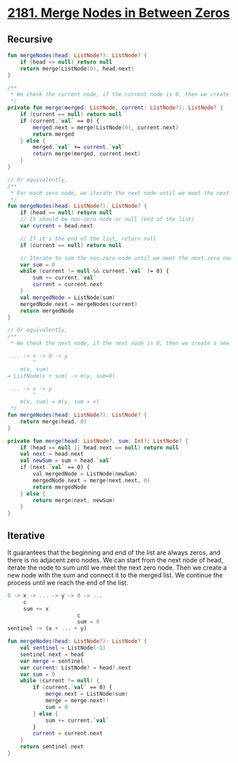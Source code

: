 # [2181. Merge Nodes in Between Zeros](https://leetcode.com/problems/merge-nodes-in-between-zeros)

## Recursive
```kotlin
fun mergeNodes(head: ListNode?): ListNode? {
    if (head == null) return null
    return merge(ListNode(0), head.next)
}

/**
 * We check the current node, if the current node is 0, then we create a new node with the sum of the merged node and call merge() with the next node of the zero node.
 */
private fun merge(merged: ListNode, current: ListNode?): ListNode? {
    if (current == null) return null
    if (current.`val` == 0) {
        merged.next = merge(ListNode(0), current.next)
        return merged
    } else {
        merged.`val` += current.`val`
        return merge(merged, current.next)
    }
}

// Or equivalently,
/**
 * For each zero node, we iterate the next node until we meet the next zero node. Then we create a new node with the sum of the current node and call merge() with the next node of the zero node.
 */
fun mergeNodes(head: ListNode?): ListNode? {
    if (head == null) return null
    // It should be non-zero node or null (end of the list)
    var current = head.next

    // If it's the end of the list, return null
    if (current == null) return null

    // Iterate to sum the non-zero node until we meet the next zero node
    var sum = 0
    while (current != null && current.`val` != 0) {
        sum += current.`val`
        current = current.next
    }
    val mergedNode = ListNode(sum)
    mergedNode.next = mergeNodes(current)
    return mergedNode
}

// Or equivalently,
/**
 * We check the next node, if the next node is 0, then we create a new node with the sum of the current node and call merge() with the next node of the zero node.

 ... -> x -> 0 -> y
        ^
    m(x, sum)
= ListNode(x + sum) -> m(y, sum=0)

 ... -> x -> y
        ^
    m(x, sum) = m(y, sum + x)
 */
fun mergeNodes(head: ListNode?): ListNode? {
    return merge(head, 0)
}

private fun merge(head: ListNode?, sum: Int): ListNode? {
    if (head == null || head.next == null) return null
    val next = head.next
    val newSum = sum + head.`val`
    if (next.`val` == 0) {
        val mergedNode = ListNode(newSum)
        mergedNode.next = merge(next.next, 0)
        return mergedNode
    } else {
        return merge(next, newSum)
    }
}
```

## Iterative
It guarantees that the beginning and end of the list are always zeros, and there is no adjacent zero nodes. We can start from the next node of head, iterate the node to sum until we meet the next zero node. Then we create a new node with the sum and connect it to the merged list. We continue the process until we reach the end of the list.

```js
0 -> x -> ... -> y -> 0 -> ...
     c
     sum += x
                      c
                      sum = 0
sentinel -> (x + ... + y)
```

```kotlin
fun mergeNodes(head: ListNode?): ListNode? {
    val sentinel = ListNode(-1)
    sentinel.next = head
    var merge = sentinel
    var current: ListNode? = head?.next
    var sum = 0
    while (current != null) {
        if (current.`val` == 0) {
            merge.next = ListNode(sum)
            merge = merge.next!!
            sum = 0
        } else {
            sum += current.`val`
        }
        current = current.next
    }
    return sentinel.next
}
```